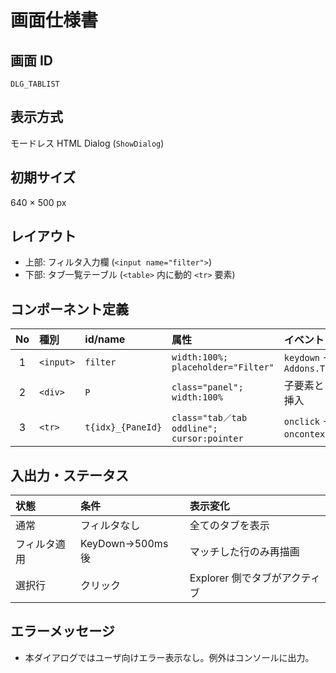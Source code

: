 # 画面仕様書

## 画面 ID

`DLG_TABLIST`

## 表示方式

モードレス HTML Dialog (`ShowDialog`)

## 初期サイズ

640 × 500 px

## レイアウト

- 上部: フィルタ入力欄 (`<input name="filter">`)
- 下部: タブ一覧テーブル (`<table>` 内に動的 `<tr>` 要素)

## コンポーネント定義

| No  | 種別      | id/name           | 属性                                       | イベント                                         |
| :-: | :-------- | :---------------- | :----------------------------------------- | :----------------------------------------------- |
|  1  | `<input>` | `filter`          | `width:100%; placeholder="Filter"`         | `keydown` → `Addons.TabList.KeyDown`             |
|  2  | `<div>`   | `P`               | `class="panel"; width:100%`                | 子要素として `<table>` を挿入                    |
|  3  | `<tr>`    | `t{idx}_{PaneId}` | `class="tab／tab oddline"; cursor:pointer` | `onclick` → `Click`<br>`oncontextmenu` → `Popup` |

## 入出力・ステータス

| 状態         | 条件             | 表示変化                      |
| :----------- | :--------------- | :---------------------------- |
| 通常         | フィルタなし     | 全てのタブを表示              |
| フィルタ適用 | KeyDown→500ms 後 | マッチした行のみ再描画        |
| 選択行       | クリック         | Explorer 側でタブがアクティブ |

## エラーメッセージ

- 本ダイアログではユーザ向けエラー表示なし。例外はコンソールに出力。
